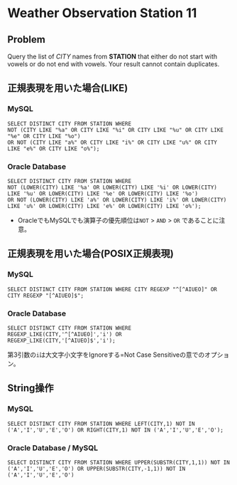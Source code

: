 # Weather Observation Station 11

## Problem

Query the list of *CITY* names from **STATION** that either do not start with vowels or do not end with vowels. Your result cannot contain duplicates.

## 正規表現を用いた場合(LIKE)

### MySQL

```mysql
SELECT DISTINCT CITY FROM STATION WHERE
NOT (CITY LIKE "%a" OR CITY LIKE "%i" OR CITY LIKE "%u" OR CITY LIKE "%e" OR CITY LIKE "%o")
OR NOT (CITY LIKE "a%" OR CITY LIKE "i%" OR CITY LIKE "u%" OR CITY LIKE "e%" OR CITY LIKE "o%");
```

### Oracle Database

```plsql
SELECT DISTINCT CITY FROM STATION WHERE
NOT (LOWER(CITY) LIKE '%a' OR LOWER(CITY) LIKE '%i' OR LOWER(CITY) LIKE '%u' OR LOWER(CITY) LIKE '%e' OR LOWER(CITY) LIKE '%o')
OR NOT (LOWER(CITY) LIKE 'a%' OR LOWER(CITY) LIKE 'i%' OR LOWER(CITY) LIKE 'u%' OR LOWER(CITY) LIKE 'e%' OR LOWER(CITY) LIKE 'o%');
```



- OracleでもMySQLでも演算子の優先順位は`NOT` > `AND` > `OR` であることに注意。

## 正規表現を用いた場合(POSIX正規表現)

### MySQL

```mysql
SELECT DISTINCT CITY FROM STATION WHERE CITY REGEXP "^[^AIUEO]" OR CITY REGEXP "[^AIUEO]$";
```

### Oracle Database

```plsql
SELECT DISTINCT CITY FROM STATION WHERE REGEXP_LIKE(CITY,'^[^AIUEO]','i') OR REGEXP_LIKE(CITY,'[^AIUEO]$','i');
```

第3引数の`i`は大文字小文字をIgnoreする=Not Case Sensitiveの意でのオプション。

## String操作

### MySQL

```mysql
SELECT DISTINCT CITY FROM STATION WHERE LEFT(CITY,1) NOT IN ('A','I','U','E','O') OR RIGHT(CITY,1) NOT IN ('A','I','U','E','O');
```

### Oracle Database / MySQL

```plsql
SELECT DISTINCT CITY FROM STATION WHERE UPPER(SUBSTR(CITY,1,1)) NOT IN ('A','I','U','E','O') OR UPPER(SUBSTR(CITY,-1,1)) NOT IN ('A','I','U','E','O')
```
